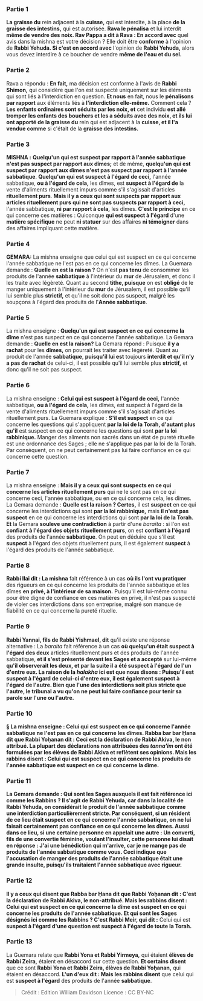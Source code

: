 
### Partie 1
<b>La graisse du</b> rein adjacent à la <b>cuisse,</b> qui est interdite, à la place <b>de la graisse des intestins,</b> qui est autorisée. <b>Rava le pénalisa</b> et lui interdit <b>même de vendre des noix. Rav Pappa a dit à Rava : En accord avec</b> quel avis dans la mishna est votre décision ? Elle doit être <b>conforme</b> à l'opinion de <b>Rabbi Yehuda. Si c'est en accord avec</b> l'opinion de <b>Rabbi Yehuda,</b> alors vous devez interdire à ce boucher de vendre <b>même de l'eau et du sel.</b>

### Partie 2
Rava a répondu : <b>En fait,</b> ma décision est conforme à l'avis de <b>Rabbi Shimon,</b> qui considère que l'on est suspecté uniquement sur les éléments qui sont liés à l'interdiction en question. <b>Et nous</b> en fait, nous le <b>pénalisons par rapport</b> aux éléments liés à <b>l'interdiction elle-même.</b> Comment cela ? <b>Les enfants ordinaires sont séduits par les noix, et</b> cet individu <b>est allé tromper les enfants des bouchers et les a séduits avec des noix, et ils lui ont apporté de la graisse du</b> rein qui est adjacent à la <b>cuisse, et il l'a vendue comme</b> si c'était de la <b>graisse des intestins.</b>

### Partie 3
<strong>MISHNA :</strong> <b>Quelqu'un qui est suspect par rapport à l'année sabbatique</b> <b>n'est pas suspect par rapport aux dîmes;</b> et de même, <b>quelqu'un qui est suspect par rapport aux dîmes n'est pas suspect par rapport à l'année sabbatique</b>. <b>Quelqu'un qui est suspect à l'égard de ceci,</b> l'année sabbatique, <b>ou à l'égard de cela,</b> les dîmes, est <b>suspect à l'égard de</b> la vente d'aliments rituellement impurs comme s'il s'agissait d'articles <b>rituellement purs</b>. <b>Mais il y a ceux qui sont suspects par rapport aux articles rituellement purs</b> <b>qui ne sont pas suspects par rapport à ceci,</b> l'année sabbatique, <b>ni par rapport à cela,</b> les dîmes. <b>C'est le principe</b> en ce qui concerne ces matières : Quiconque <b>qui est suspect à l'égard</b> d'une <b>matière spécifique</b> ne peut <b>ni statuer</b> sur des affaires <b>ni témoigner</b> dans des affaires impliquant cette matière.

### Partie 4
<strong>GEMARA:</strong> La mishna enseigne que celui qui est suspect en ce qui concerne l'année sabbatique ne l'est pas en ce qui concerne les dîmes. La Guemara demande : <b>Quelle en est la raison ?</b> On n'est <b>pas tenu</b> de consommer les produits de l'année <b>sabbatique</b> à l'intérieur du <b>mur</b> de Jérusalem, et donc il les traite avec légèreté. Quant au second <b>tithe, puisque</b> on est <b>obligé</b> de le manger uniquement à l'intérieur du <b>mur</b> de Jérusalem, il est possible qu'il lui semble plus <b>strictif,</b> et qu'il ne soit donc pas suspect, malgré les soupçons à l'égard des produits de l'<b>Année sabbatique</b>.

### Partie 5
La mishna enseigne : <b>Quelqu'un qui est suspect en ce qui concerne la dîme</b> n'est pas suspect en ce qui concerne l'année sabbatique. La Gemara demande : <b>Quelle en est la raison?</b> La Gemara répond : Puisque <b>il y a rachat</b> pour les <b>dîmes,</b> on pourrait les traiter avec légèreté. Quant au produit de l'année <b>sabbatique</b>, <b>puisqu'il lui est</b> toujours <b>interdit et qu'il n'y a pas de rachat</b> de celui-ci, il est possible qu'il lui semble plus <b>strictif,</b> et donc qu'il ne soit pas suspect.

### Partie 6
La mishna enseigne : <b>Celui qui est suspect à l'égard de ceci,</b> l'année sabbatique, <b>ou à l'égard de cela,</b> les dîmes, est suspect à l'égard de la vente d'aliments rituellement impurs comme s'il s'agissait d'articles rituellement purs. La Guemara explique : <b>S'il est suspect</b> en ce qui concerne les questions qui s'appliquent <b>par la loi de la Torah, d'autant plus qu'il</b> est suspect en ce qui concerne les questions qui sont <b>par la loi rabbinique.</b> Manger des aliments non sacrés dans un état de pureté rituelle est une ordonnance des Sages ; elle ne s'applique pas par la loi de la Torah. Par conséquent, on ne peut certainement pas lui faire confiance en ce qui concerne cette question.

### Partie 7
La mishna enseigne : <b>Mais il y a ceux qui sont suspects en ce qui concerne les articles rituellement purs</b> qui ne le sont pas en ce qui concerne ceci, l'année sabbatique, ou en ce qui concerne cela, les dîmes. La Gemara demande : <b>Quelle est la raison ? Certes,</b> il est <b>suspect</b> en ce qui concerne les interdictions qui sont <b>par la loi rabbinique,</b> mais <b>il n'est pas suspect</b> en ce qui concerne les interdictions qui sont <b>par la loi de la Torah. Et</b> la Gemara <b>souleve une contradiction</b> à partir d'une <i>baraïta</i> : si l'on est <b>confiant à l'égard des objets rituellement purs</b>, on est <b>confiant à l'égard</b> des produits de l'année <b>sabbatique</b>. On peut en déduire que s'il est <b>suspect</b> à l'égard des objets rituellement purs, il est également <b>suspect</b> à l'égard des produits de l'année sabbatique.

### Partie 8
<b>Rabbi Ilai dit : La mishna</b> fait référence à un cas <b>où ils l'ont vu pratiquer</b> des rigueurs en ce qui concerne les produits de l'année sabbatique et les dîmes <b>en privé, à l'intérieur de sa maison.</b> Puisqu'il est lui-même connu pour être digne de confiance en ces matières en privé, il n'est pas suspecté de violer ces interdictions dans son entreprise, malgré son manque de fiabilité en ce qui concerne la pureté rituelle.

### Partie 9
<b>Rabbi Yannai, fils de Rabbi Yishmael, dit</b> qu'il existe une réponse alternative : La <i>baraita</i> fait référence à un cas <b>où quelqu'un était suspect à l'égard des deux</b> articles rituellement purs et des produits de l'année sabbatique, <b>et il s'est présenté devant les Sages et a accepté</b> sur lui-même <b>qu'il observerait <b>les deux, et par la suite il a été suspect à l'égard de l'un d'entre eux.</b> La raison de la <i>halakha</i> ici est <b>que nous disons : Puisqu'il est suspect à l'égard de celui-ci</b> d'entre eux, <b>il est également suspect à l'égard de l'autre</b>. Bien que l'une des interdictions soit plus stricte que l'autre, le tribunal a vu qu'on ne peut lui faire confiance pour tenir sa parole sur l'une ou l'autre.

### Partie 10
§ La mishna enseigne : Celui qui est suspect en ce qui concerne l'année sabbatique ne l'est pas en ce qui concerne les dîmes. <b>Rabba bar bar Ḥana dit</b> que <b>Rabbi Yoḥanan dit : Ceci est la déclaration de Rabbi Akiva, le non attribué.</b> La plupart des déclarations non attribuées des <i>tanna'im</i> ont été formulées par les élèves de Rabbi Akiva et reflètent ses opinions. <b>Mais les rabbins disent :</b> Celui qui est <b>suspect en ce qui concerne</b> les produits de <b>l'année sabbatique</b> <b>est suspect en ce qui concerne la dîme.</b>

### Partie 11
La Gemara demande : <b>Qui</b> sont les Sages auxquels il est fait référence ici comme <b>les Rabbins ?</b> Il s'agit de <b>Rabbi Yehuda, car dans la localité de Rabbi Yehuda, on</b> considérait le produit de l'année <b>sabbatique</b> comme une interdiction particulièrement <b>stricte</b>. Par conséquent, si un résident de ce lieu était suspect en ce qui concerne l'année sabbatique, on ne lui faisait certainement pas confiance en ce qui concerne les dîmes. <b>Aussi</b> dans ce lieu, si <b>une certaine</b> personne <b>en appelait une autre : Un converti, fils de</b> une <b>convertie féminine,</b> voulant l'insulter, cette personne lui <b>disait</b> en réponse : <b>J'ai</b> une bénédiction <b>qui m'arrive, car je ne mange pas de produits de l'année sabbatique</b> <b>comme vous</b>. Ceci indique que l'accusation de manger des produits de l'année sabbatique était une grande insulte, puisqu'ils traitaient l'année sabbatique avec rigueur.

### Partie 12
<b>Il y a</b> ceux <b>qui disent</b> que <b>Rabba bar Ḥana dit</b> que <b>Rabbi Yoḥanan dit : C'est la déclaration de Rabbi Akiva, le non-attribué. Mais les rabbins disent :</b> Celui qui est <b>suspect en ce qui concerne la dîme est suspect en ce qui concerne</b> les produits de l'année <b>sabbatique</b>. <b>Et qui</b> sont les Sages désignés ici comme <b>les Rabbins</b> ? C'est Rabbi Meir, qui dit :</b> Celui qui est <b>suspect à l'égard d'une question est suspect à l'égard de toute la Torah.</b>

### Partie 13
La Guemara relate que <b>Rabbi Yona et Rabbi Yirmeya,</b> qui étaient <b>élèves de Rabbi Zeira,</b> étaient en désaccord sur cette question. <b>Et certains disent</b> que ce sont <b>Rabbi Yona et Rabbi Zeira, élèves de Rabbi Yoḥanan,</b> qui étaient en désaccord. <b>L'un d'eux dit : Mais les rabbins disent</b> que celui qui est <b>suspect à l'égard</b> des produits de l'année <b>sabbatique</b>.

>Crédit : Edition William Davidson
>Licence : CC BY-NC